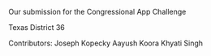 Our submission for the Congressional App Challenge

Texas District 36

Contributors:
Joseph Kopecky
Aayush Koora
Khyati Singh